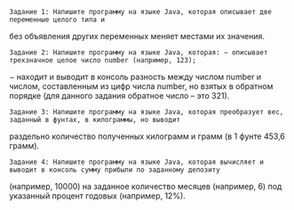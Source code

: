

    Задание 1: Напишите программу на языке Java, которая описывает две переменные целого типа и 
   без объявления других переменных меняет местами их значения.
    
    Задание 2: Напишите программу на языке Java, которая: − описывает трехзначное целое число number (например, 123);
   − находит и выводит в консоль разность между числом number и числом, составленным из цифр числа number, но взятых в 
    обратном порядке (для данного задания обратное число – это 321).
    
    Задание 3: Напишите программу на языке Java, которая преобразует вес, заданный в фунтах, в килограммы, но выводит
   раздельно количество полученных килограмм и грамм (в 1 фунте 453,6 грамм).
    
    Задание 4: Напишите программу на языке Java, которая вычисляет и выводит в консоль сумму прибыли по заданному депозиту
   (например, 10000) на заданное количество месяцев (например, 6) под указанный процент годовых (например, 12%).

